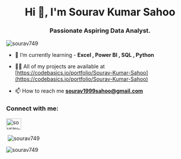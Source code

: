 <h1 align="center">Hi 👋, I'm Sourav Kumar Sahoo</h1>
<h3 align="center">Passionate Aspiring Data Analyst.</h3>

<p align="left"> <img src="https://komarev.com/ghpvc/?username=sourav749&label=Profile%20views&color=0e75b6&style=flat" alt="sourav749" /> </p>

- 🌱 I’m currently learning - **Excel , Power BI , SQL , Python**

- 👨‍💻 All of my projects are available at [https://codebasics.io/portfolio/Sourav-Kumar-Sahoo](https://codebasics.io/portfolio/Sourav-Kumar-Sahoo)

- 📫 How to reach me **sourav1999sahoo@gmail.com**

<h3 align="left">Connect with me:</h3>
<p align="left">
<a href="https://linkedin.com/in/sourav-kumar-sahoo" target="blank"><img align="center" src="https://raw.githubusercontent.com/rahuldkjain/github-profile-readme-generator/master/src/images/icons/Social/linked-in-alt.svg" alt="sourav-kumar-sahoo" height="30" width="40" /></a>
</p>


<p>&nbsp;<img align="center" src="https://github-readme-stats.vercel.app/api?username=sourav749&show_icons=true&locale=en" alt="sourav749" /></p>

<p><img align="center" src="https://github-readme-streak-stats.herokuapp.com/?user=sourav749&" alt="sourav749" /></p>
